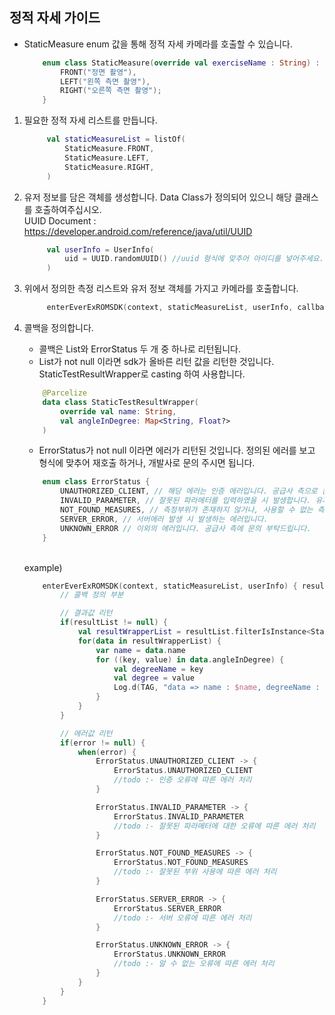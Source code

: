 ## 정적 자세 가이드

- StaticMeasure enum 값을 통해 정적 자세 카메라를 호출할 수 있습니다. 
    ```kotlin
        enum class StaticMeasure(override val exerciseName : String) : StaticMeasurable, StaticWrapperTransformable {
            FRONT("정면 촬영"),
            LEFT("왼쪽 측면 촬영"),
            RIGHT("오른쪽 측면 촬영");
        }
    ```  

1) 필요한 정적 자세 리스트를 만듭니다.
   ```kotlin
        val staticMeasureList = listOf(
            StaticMeasure.FRONT,
            StaticMeasure.LEFT,
            StaticMeasure.RIGHT,
        )
   ```  
   
2) 유저 정보를 담은 객체를 생성합니다. Data Class가 정의되어 있으니 해당 클래스를 호출하여주십시오.
    <br> UUID Document : https://developer.android.com/reference/java/util/UUID
   ```kotlin
        val userInfo = UserInfo(
            uid = UUID.randomUUID() //uuid 형식에 맞추어 아이디를 넣어주세요.
        )
   ```  
   
3) 위에서 정의한 측정 리스트와 유저 정보 객체를 가지고 카메라를 호출합니다.
   ```kotlin
        enterEverExROMSDK(context, staticMeasureList, userInfo, callback)
   ``` 
   
4) 콜백을 정의합니다. 
    - 콜백은 List<ResultWrapper>와 ErrorStatus 두 개 중 하나로 리턴됩니다.
    - List<ResultWrapper>가 not null 이라면 sdk가 올바른 리턴 값을 리턴한 것입니다. StaticTestResultWrapper로 casting 하여 사용합니다.
    ```kotlin
        @Parcelize
        data class StaticTestResultWrapper(
            override val name: String,
            val angleInDegree: Map<String, Float?>
        )
    ``` 
    - ErrorStatus가 not null 이라면 에러가 리턴된 것입니다. 정의된 에러를 보고 형식에 맞추어 재호출 하거나, 개발사로 문의 주시면 됩니다.
    ```kotlin
        enum class ErrorStatus {
            UNAUTHORIZED_CLIENT, // 해당 에러는 인증 에러입니다. 공급사 측으로 문의 부탁드립니다.
            INVALID_PARAMETER, // 잘못된 파라메터를 입력하였을 시 발생합니다. 유저정보나 리스트의 값을 확인 후 재호출을 시도하십시오.
            NOT_FOUND_MEASURES, // 측정부위가 존재하지 않거나, 사용할 수 없는 측정부위를 넣었을 시 발생합니다.
            SERVER_ERROR, // 서버에러 발생 시 발생하는 에러입니다.
            UNKNOWN_ERROR // 이외의 에러입니다. 공급사 측에 문의 부탁드립니다.
        }
    ```
   
    <br>example)
    ```kotlin
        enterEverExROMSDK(context, staticMeasureList, userInfo) { resultList, error ->
            // 콜백 정의 부분
   
            // 결과값 리턴
            if(resultList != null) {
                val resultWrapperList = resultList.filterIsInstance<StaticTestResultWrapper>()
                for(data in resultWrapperList) {
                    var name = data.name
                    for ((key, value) in data.angleInDegree) {
                        val degreeName = key
                        val degree = value
                        Log.d(TAG, "data => name : $name, degreeName : $degreeName, degree : $degree")
                    }
                }
            }      
   
            // 에러값 리턴
            if(error != null) { 
                when(error) {
                    ErrorStatus.UNAUTHORIZED_CLIENT -> {
                        ErrorStatus.UNAUTHORIZED_CLIENT
                        //todo :- 인증 오류에 따른 에러 처리
                    }
   
                    ErrorStatus.INVALID_PARAMETER -> {
                        ErrorStatus.INVALID_PARAMETER
                        //todo :- 잘못된 파라메터에 대한 오류에 따른 에러 처리
                    }
   
                    ErrorStatus.NOT_FOUND_MEASURES -> {
                        ErrorStatus.NOT_FOUND_MEASURES
                        //todo :- 잘못된 부위 사용에 따른 에러 처리
                    }
   
                    ErrorStatus.SERVER_ERROR -> {
                        ErrorStatus.SERVER_ERROR
                        //todo :- 서버 오류에 따른 에러 처리
                    }

                    ErrorStatus.UNKNOWN_ERROR -> {
                        ErrorStatus.UNKNOWN_ERROR
                        //todo :- 알 수 없는 오류에 따른 에러 처리
                    }
                }      
            }
        }
    ``` 